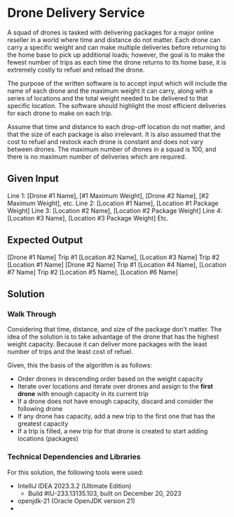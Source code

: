 # Drone Delivery Service

A squad of drones is tasked with delivering packages for a major online reseller in a world
where time and distance do not matter. Each drone can carry a specific weight and can make
multiple deliveries before returning to the home base to pick up additional loads; however, the goal
is to make the fewest number of trips as each time the drone returns to its home base, it is
extremely costly to refuel and reload the drone.

The purpose of the written software is to accept input which will include the name of each
drone and the maximum weight it can carry, along with a series of locations and the total weight
needed to be delivered to that specific location. The software should highlight the most efficient
deliveries for each drone to make on each trip.

Assume that time and distance to each drop-off location do not matter, and that the size of
each package is also irrelevant. It is also assumed that the cost to refuel and restock each
drone is constant and does not vary between drones. The maximum number of drones in a
squad is 100, and there is no maximum number of deliveries which are required.

## Given Input
Line 1: [Drone #1 Name], [#1 Maximum Weight], [Drone #2 Name], [#2 Maximum Weight], etc.
Line 2: [Location #1 Name], [Location #1 Package Weight]
Line 3: [Location #2 Name], [Location #2 Package Weight]
Line 4: [Location #3 Name], [Location #3 Package Weight]
Etc.

## Expected Output
[Drone #1 Name]
Trip #1
[Location #2 Name], [Location #3 Name]
Trip #2
[Location #1 Name]
[Drone #2 Name]
Trip #1
[Location #4 Name], [Location #7 Name]
Trip #2
[Location #5 Name], [Location #6 Name]

## Solution

### Walk Through

Considering that time, distance, and size of the package don't matter. The idea of the solution is to take advantage
of the drone that has the highest weight capacity. Because it can deliver more packages with the least number of trips
and the least cost of refuel.

Given, this the basis of the algorithm is as follows:
- Order drones in descending order based on the weight capacity
- Iterate over locations and iterate over drones and assign to the __first drone__ with enough capacity in its current trip
- If a drone does not have enough capacity, discard and consider the following drone
- If any drone has capacity, add a new trip to the first one that has the greatest capacity
- If a trip is filled, a new trip for that drone is created to start adding locations (packages)

### Technical Dependencies and Libraries

For this solution, the following tools were used:

- IntelliJ IDEA 2023.3.2 (Ultimate Edition)
  - Build #IU-233.13135.103, built on December 20, 2023
- openjdk-21 (Oracle OpenJDK version 21)
- 
